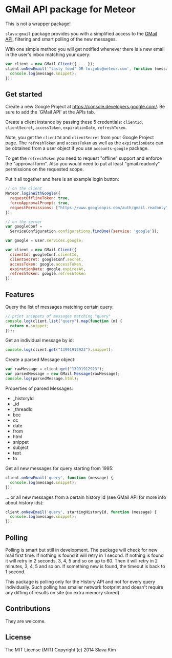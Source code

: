 GMail API package for Meteor
===

This is not a wrapper package!

`slava:gmail` package provides you with a simplified access to the [GMail
API](https://developers.google.com/gmail/api/), filtering and smart polling of
the new messages.

With one simple method you will get notified whenever there is a new email in
the user's inbox matching your query:

```javascript
var client = new GMail.Client({ ... });
client.onNewEmail('"tasty food" OR to:jobs@meteor.com', function (message) {
  console.log(message.snippet);
});
```


## Get started

Create a new Google Project at https://console.developers.google.com/. Be sure
to add the 'GMail API' at the APIs tab.

Create a client instance by passing these 5 credentials: `clientId`,
`clientSecret`, `accessToken`, `expirationDate`, `refreshToken`.

Note, you get the `clientId` and `clientSecret` from your Google Project
page. The `refreshToken` and `accessToken` as well as the `expirationDate` can
be obtained from a user object if you use `accounts-google` package.

To get the `refreshToken` you need to request "offline" support and enforce the
"approval form". Also you would need to put at least "gmail.readonly"
permissions on the requested scope.

Put it all together and here is an example login button:

```javascript
// on the client
Meteor.loginWithGoogle({
  requestOfflineToken: true,
  forceApprovalPrompt: true,
  requestPermissions: ["https://www.googleapis.com/auth/gmail.readonly"]
});

// on the server
var googleConf =
  ServiceConfiguration.configurations.findOne({service: 'google'});

var google = user.services.google;

var client = new GMail.Client({
  clientId: googleConf.clientId,
  clientSecret: googleConf.secret,
  accessToken: google.accessToken,
  expirationDate: google.expiresAt,
  refreshToken: google.refreshToken
});
```


## Features

Query the list of messages matching certain query:

```javascript
// print snippets of messages matching "query"
console.log(client.list("query").map(function (m) {
  return m.snippet;
}));
```

Get an individual message by id:

```javascript
console.log(client.get("13991912923").snippet);
```

Create a parsed Message object:

```javascript
var rawMessage = client.get("13991912923");
var parsedMessage = new GMail.Message(rawMessage);
console.log(parsedMessage.html);
```

Properties of parsed Messages: 
- _historyId
- _id
- _threadId
- bcc
- cc
- date
- from
- html
- snippet
- subject
- text
- to

Get all new messages for query starting from 1995:

```javascript
client.onNewEmail('query', function (message) {
  console.log(message.snippet);
});
```

... or all new messages from a certain history id (see GMail API for more info
about history ids):


```javascript
client.onNewEmail('query', startingHistoryId, function (message) {
  console.log(message.snippet);
});
```

## Polling

Polling is smart but still in development. The package will check for new mail
first time. If nothing is found it will retry in 1 second. If nothing is found
it will retry in 2 seconds, 3, 4, 5 and so on up to 60. Then it will retry in 2
minutes, 3, 4, 5 and so on. If something new is found, the timeout is back to 1
second.

This package is polling only for the History API and not for every query
individually. Such polling has smaller network footprint and doesn't require
any diffing of results on site (no extra memory stored).

## Contributions

They are welcome.

## License

The MIT License (MIT)
Copyright (c) 2014 Slava Kim

